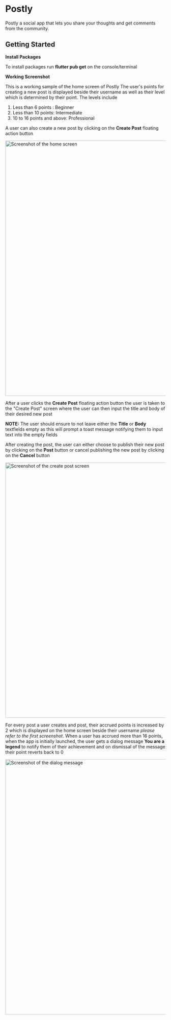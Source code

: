 # Postly

Postly a social app that lets you share your thoughts and get comments from the community.

## Getting Started

**Install Packages**


To install packages run **flutter pub get** on the console/terminal

**Working Screenshot**


This is a working sample of the home screen of Postly
The user's points for creating a new post is displayed beside their username as well as their level which is determined by their point. The levels include
1. Less than 6 points : Beginner 
2. Less than 10 points: Intermediate
3. 10 to 16 points and above: Professional


A user can also create a new post by clicking on the **Create Post** floating action button


<img alt="Screenshot of the home screen" src="https://drive.google.com/uc?export=view&id=1wzNPnO6H_ujdz9AqzDaHT_K10I_OpUjP" height="800">


After a user clicks the **Create Post** floating action button the user is taken to the "Create Post" screen where the user can then input the title and body of their desired new post


**NOTE:** The user should ensure to not leave either the **Title** or **Body** textfields empty as this will prompt a toast message notifying them to input text into the empty fields


After creating the post, the user can either choose to publish their new post by clicking on the **Post** button or cancel publishing the new post by clicking on the **Cancel** button


<img alt="Screenshot of the create post screen" src="https://drive.google.com/uc?export=view&id=1Fn0j8Yf4h3QUa_rhU-b2R3ypDKytllWr" height="800"> 


For every post a user creates and post, their accrued points is increased by 2 which is displayed on the home screen beside their username *please refer to the first screenshot*. When a user has accrued more than 16 points, when the app is initially launched, the user gets a dialog message **You are a legend** to notify them of their achievement and on dismissal of the message their point reverts back to 0


<img alt="Screenshot of the dialog message" src="https://drive.google.com/uc?export=view&id=1ExVctbigfeH7E0G_udKia4S_Zj08LJR5" height="800">
